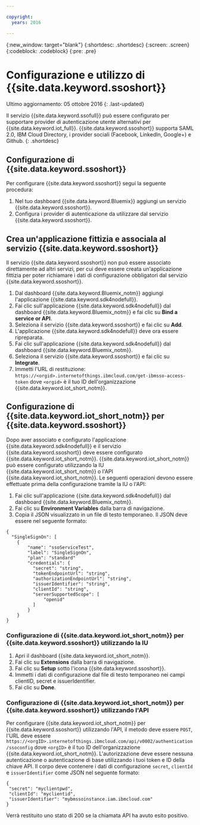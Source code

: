 ```yaml
---

copyright:
  years: 2016

---
```


{:new_window: target="blank"}
{:shortdesc: .shortdesc}
{:screen: .screen}
{:codeblock: .codeblock}
{:pre: .pre}

# Configurazione e utilizzo di {{site.data.keyword.ssoshort}}
Ultimo aggiornamento: 05 ottobre 2016
{: .last-updated}

Il servizio {{site.data.keyword.ssofull}} può essere configurato per supportare provider di autenticazione utente alternativi per {{site.data.keyword.iot_full}}. {{site.data.keyword.ssoshort}} supporta SAML 2.0, IBM Cloud Directory, i provider sociali (Facebook, LinkedIn, Google+) e Github.
{: .shortdesc}

## Configurazione di {{site.data.keyword.ssoshort}}

Per configurare {{site.data.keyword.ssoshort}} segui la seguente procedura:

1. Nel tuo dashboard {{site.data.keyword.Bluemix}} aggiungi un servizio {{site.data.keyword.ssoshort}}.
2. Configura i provider di autenticazione da utilizzare dal servizio {{site.data.keyword.ssoshort}}.

## Crea un'applicazione fittizia e associala al servizio {{site.data.keyword.ssoshort}}

Il servizio {{site.data.keyword.ssoshort}} non può essere associato direttamente ad altri servizi, per cui deve essere creata un'applicazione fittizia per poter richiamare i dati di configurazione obbligatori dal servizio {{site.data.keyword.ssoshort}}.

1. Dal dashboard {{site.data.keyword.Bluemix_notm}} aggiungi l'applicazione {{site.data.keyword.sdk4nodefull}}.
2. Fai clic sull'applicazione {{site.data.keyword.sdk4nodefull}} dal dashboard {{site.data.keyword.Bluemix_notm}} e fai clic su **Bind a service or API**.
3. Seleziona il servizio {{site.data.keyword.ssoshort}} e fai clic su **Add**.
4. L'applicazione {{site.data.keyword.sdk4nodefull}} deve ora essere ripreparata.
5. Fai clic sull'applicazione {{site.data.keyword.sdk4nodefull}} dal dashboard {{site.data.keyword.Bluemix_notm}}.
6. Seleziona il servizio {{site.data.keyword.ssoshort}} e fai clic su **Integrate**.
7. Immetti l'URL di restituzione:
`https://<orgid>.internetofthings.ibmcloud.com/get-ibmsso-access-token` dove `<orgid>` è il tuo ID dell'organizzazione {{site.data.keyword.iot_short_notm}}.

## Configurazione di {{site.data.keyword.iot_short_notm}} per {{site.data.keyword.ssoshort}}

Dopo aver associato e configurato l'applicazione {{site.data.keyword.sdk4nodefull}} e il servizio {{site.data.keyword.ssoshort}} deve essere configurato {{site.data.keyword.iot_short_notm}}. {{site.data.keyword.iot_short_notm}} può essere configurato utilizzando la IU {{site.data.keyword.iot_short_notm}} o l'API {{site.data.keyword.iot_short_notm}}. Le seguenti operazioni devono essere effettuate prima della configurazione tramite la IU o l'API:

1. Fai clic sull'applicazione {{site.data.keyword.sdk4nodefull}} dal dashboard {{site.data.keyword.Bluemix_notm}}.
2. Fai clic su **Environment Variables** dalla barra di navigazione.
3. Copia il JSON visualizzato in un file di testo temporaneo. Il JSON deve essere nel seguente formato:
```
{
  "SingleSignOn": [
    {
        "name": "ssoServiceTest",
        "label": "SingleSignOn",
        "plan": "standard"
        "credentials": {
          "secret": "string",
          "tokenEndpointUrl": "string",
          "authorizationEndpointUrl": "string",
          "issuerIdentifier": "string",
          "clientId": "string",
          "serverSupportedScope": [
              "openid"
          ]
        }
    }
}
```

### Configurazione di {{site.data.keyword.iot_short_notm}} per {{site.data.keyword.ssoshort}} utilizzando la IU

1. Apri il dashboard {{site.data.keyword.iot_short_notm}}.
2. Fai clic su **Extensions** dalla barra di navigazione.
3. Fai clic su **Setup** sotto l'icona {{site.data.keyword.ssoshort}}.
4. Immetti i dati di configurazione dal file di testo temporaneo nei campi clientID, secret e issuerIdentifier.
5. Fai clic su **Done**.

### Configurazione di {{site.data.keyword.iot_short_notm}} per {{site.data.keyword.ssoshort}} utilizzando l'API

Per configurare {{site.data.keyword.iot_short_notm}} per {{site.data.keyword.ssoshort}} utilizzando l'API, il metodo deve essere `POST`, l'URL deve essere `https://<orgID>.internetofthings.ibmcloud.com/api/v0002/authentication/ssoconfig` dove `<orgID>` è il tuo ID dell'organizzazione {{site.data.keyword.iot_short_notm}}. L'autorizzazione deve essere nessuna autenticazione o autenticazione di base utilizzando i tuoi token e ID della chiave API. Il corpo deve contenere i dati di configurazione `secret`, `clientId` e `issuerIdentifier` come JSON nel seguente formato:
```
{
 "secret": "myclientpwd",
 "clientId": "myclientid",
 "issuerIdentifier": "mybmssoinstance.iam.ibmcloud.com"
}
```

Verrà restituito uno stato di 200 se la chiamata API ha avuto esito positivo.
